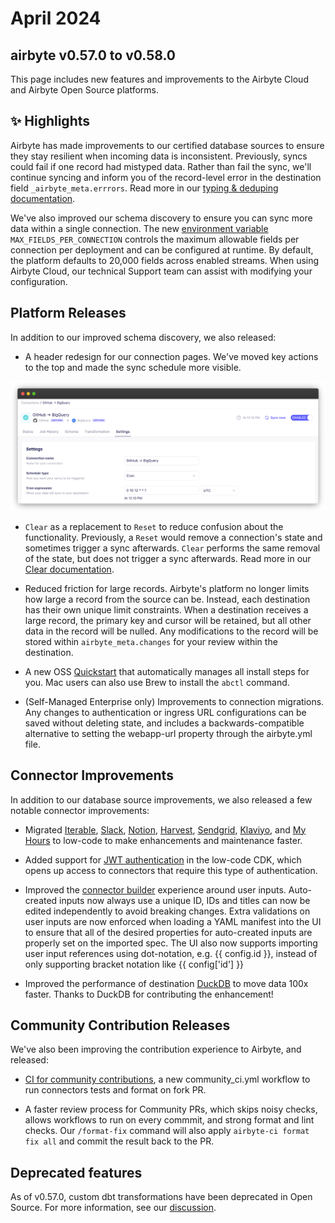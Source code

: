 # April 2024
## airbyte v0.57.0 to v0.58.0

This page includes new features and improvements to the Airbyte Cloud and Airbyte Open Source platforms.

## ✨ Highlights

Airbyte has made improvements to our certified database sources to ensure they stay resilient when incoming data is inconsistent. Previously, syncs could fail if one record had mistyped data. Rather than fail the sync, we'll continue syncing and inform you of the record-level error in the destination field `_airbyte_meta.errrors`. Read more in our [typing & deduping documentation](/using-airbyte/core-concepts/typing-deduping#_airbyte_meta-errors).

We've also improved our schema discovery to ensure you can sync more data within a single connection. The new [environment variable](/operator-guides/configuring-airbyte#connections) `MAX_FIELDS_PER_CONNECTION` controls the maximum allowable fields per connection per deployment and can be configured at runtime. By default, the platform defaults to 20,000 fields across enabled streams. When using Airbyte Cloud, our technical Support team can assist with modifying your configuration.

## Platform Releases

In addition to our improved schema discovery, we also released: 

- A header redesign for our connection pages. We've moved key actions to the top and made the sync schedule more visible.

![Connection Header](./assets/connection-header-ui-dark.png)

- `Clear` as a replacement to `Reset` to reduce confusion about the functionality. Previously, a `Reset` would remove a connection's state and sometimes trigger a sync afterwards. `Clear` performs the same removal of the state, but does not trigger a sync afterwards. 
Read more in our [Clear documentation](/operator-guides/reset).

- Reduced friction for large records. Airbyte's platform no longer limits how large a record from the source can be. Instead, each destination has their own unique limit constraints. When a destination receives a large record, the primary key and cursor will be retained, but all other data in the record will be nulled. Any modifications to the record will be stored within `airbyte_meta.changes` for your review within the destination.

- A new OSS [Quickstart](/deploying-airbyte/local-deployment) that automatically manages all install steps for you. Mac users can also use Brew to install the `abctl` command.

- (Self-Managed Enterprise only) Improvements to connection migrations. Any changes to authentication or ingress URL configurations can be saved without deleting state, and includes a backwards-compatible alternative to setting the webapp-url property through the airbyte.yml file. 

## Connector Improvements

In addition to our database source improvements, we also released a few notable connector improvements:

- Migrated [Iterable](https://github.com/airbytehq/airbyte/pull/36231), [Slack](https://github.com/airbytehq/airbyte/pull/35477), [Notion](https://github.com/airbytehq/airbyte/pull/35974), [Harvest](https://github.com/airbytehq/airbyte/pull/35863), [Sendgrid](https://github.com/airbytehq/airbyte/pull/35776), [Klaviyo](https://github.com/airbytehq/airbyte/pull/36264), and [My Hours](https://github.com/airbytehq/airbyte/pull/36947) to low-code to make enhancements and maintenance faster.

- Added support for [JWT authentication](https://github.com/airbytehq/airbyte/pull/37005) in the low-code CDK, which opens up access to connectors that require this type of authentication.

- Improved the [connector builder](/connector-development/connector-builder-ui/overview) experience around user inputs. Auto-created inputs now always use a unique ID, IDs and titles can now be edited independently to avoid breaking changes. Extra validations on user inputs are now enforced when loading a YAML manifest into the UI to ensure that all of the desired properties for auto-created inputs are properly set on the imported spec. The UI also now supports importing user input references using dot-notation, e.g. {{ config.id }}, instead of only supporting bracket notation like {{ config['id'] }}

- Improved the performance of destination [DuckDB](https://github.com/airbytehq/airbyte/pull/36715) to move data 100x faster. Thanks to DuckDB for contributing the enhancement!

## Community Contribution Releases
We've also been improving the contribution experience to Airbyte, and released: 

- [CI for community contributions](https://github.com/airbytehq/airbyte/pull/37404), a new community_ci.yml workflow to run connectors tests and format on fork PR.

- A faster review process for Community PRs, which skips noisy checks, allows workflows to run on every commmit, and strong format and lint checks. Our `/format-fix` command will also apply `airbyte-ci format fix all` and commit the result back to the PR.

## Deprecated features
As of v0.57.0, custom dbt transformations have been deprecated in Open Source. For more information, see our [discussion](https://github.com/airbytehq/airbyte/discussions/34860). 